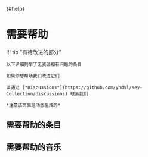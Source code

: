 [](){#help}
# 需要帮助

!!! tip "有待改进的部分"

    以下详细列举了无资源和有问题的条目

    如果你想帮助我们改进它们

    请通过 [*Discussions*](https://github.com/yhdsl/Key-Collection/discussions) 联系我们

    *注意该页面是动态生成的*

[//]: # (TXT End)

## 需要帮助的条目

## 需要帮助的音乐
